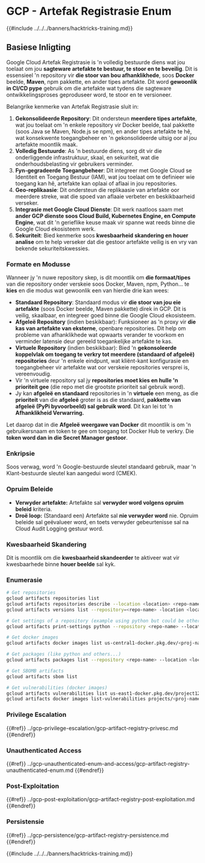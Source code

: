 # GCP - Artefak Registrasie Enum

{{#include ../../../banners/hacktricks-training.md}}

## Basiese Inligting

Google Cloud Artefak Registrasie is 'n volledig bestuurde diens wat jou toelaat om jou **sagteware artefakte te bestuur, te stoor en te beveilig**. Dit is essensieel 'n repository vir **die stoor van bou afhanklikhede**, soos **Docker** beelde, **Maven**, npm pakkette, en ander tipes artefakte. Dit word **gewoonlik in CI/CD pype** gebruik om die artefakte wat tydens die sagteware ontwikkelingsproses geproduseer word, te stoor en te versioneer.

Belangrike kenmerke van Artefak Registrasie sluit in:

1. **Gekonsolideerde Repository**: Dit ondersteun **meerdere tipes artefakte**, wat jou toelaat om 'n enkele repository vir Docker beelde, taal pakkette (soos Java se Maven, Node.js se npm), en ander tipes artefakte te hê, wat konsekwente toegangbeheer en 'n gekonsolideerde uitsig oor al jou artefakte moontlik maak.
2. **Volledig Bestuurde**: As 'n bestuurde diens, sorg dit vir die onderliggende infrastruktuur, skaal, en sekuriteit, wat die onderhoudsbelasting vir gebruikers verminder.
3. **Fyn-gegradeerde Toegangbeheer**: Dit integreer met Google Cloud se Identiteit en Toegang Bestuur (IAM), wat jou toelaat om te definieer wie toegang kan hê, artefakte kan oplaai of aflaai in jou repositories.
4. **Geo-replikaasie**: Dit ondersteun die replikaasie van artefakte oor meerdere streke, wat die spoed van aflaaie verbeter en beskikbaarheid verseker.
5. **Integrasie met Google Cloud Dienste**: Dit werk naatloos saam met **ander GCP dienste soos Cloud Build, Kubernetes Engine, en Compute Engine**, wat dit 'n gerieflike keuse maak vir spanne wat reeds binne die Google Cloud ekosisteem werk.
6. **Sekuriteit**: Bied kenmerke soos **kwesbaarheid skandering en houer analise** om te help verseker dat die gestoor artefakte veilig is en vry van bekende sekuriteitskwessies.

### Formate en Modusse

Wanneer jy 'n nuwe repository skep, is dit moontlik om **die formaat/tipes** van die repository onder verskeie soos Docker, Maven, npm, Python... te **kies** en die modus wat gewoonlik een van hierdie drie kan wees:

- **Standaard Repository**: Standaard modus vir **die stoor van jou eie artefakte** (soos Docker beelde, Maven pakkette) direk in GCP. Dit is veilig, skaalbaar, en integreer goed binne die Google Cloud ekosisteem.
- **Afgeleë Repository** (indien beskikbaar): Funksioneer as 'n proxy vir **die kas van artefakte van eksterne**, openbare repositories. Dit help om probleme van afhanklikhede wat opwaarts verander te voorkom en verminder latensie deur gereeld toegankelijke artefakte te kas.
- **Virtuele Repository** (indien beskikbaar): Bied 'n **gekonsoleerde koppelvlak om toegang te verkry tot meerdere (standaard of afgeleë) repositories** deur 'n enkele eindpunt, wat kliënt-kant konfigurasie en toegangbeheer vir artefakte wat oor verskeie repositories versprei is, vereenvoudig.
- Vir 'n virtuele repository sal jy **repositories moet kies en hulle 'n prioriteit gee** (die repo met die grootste prioriteit sal gebruik word).
- Jy kan **afgeleë en standaard** repositories in 'n **virtuele** een meng, as die **prioriteit** van die **afgeleë** groter is as die standaard, **pakkette van afgeleë (PyPi byvoorbeeld) sal gebruik word**. Dit kan lei tot 'n **Afhanklikheid Verwarring.**

Let daarop dat in die **Afgeleë weergawe van Docker** dit moontlik is om 'n gebruikersnaam en token te gee om toegang tot Docker Hub te verkry. Die **token word dan in die Secret Manager gestoor**.

### Enkripsie

Soos verwag, word 'n Google-bestuurde sleutel standaard gebruik, maar 'n Klant-bestuurde sleutel kan aangedui word (CMEK).

### Opruim Beleide

- **Verwyder artefakte:** Artefakte sal **verwyder word volgens opruim beleid** kriteria.
- **Droë loop:** (Standaard een) Artefakte sal **nie verwyder word** nie. Opruim beleide sal geëvalueer word, en toets verwyder gebeurtenisse sal na Cloud Audit Logging gestuur word.

### Kwesbaarheid Skandering

Dit is moontlik om die **kwesbaarheid skandeerder** te aktiveer wat vir kwesbaarhede binne **houer beelde** sal kyk.

### Enumerasie
```bash
# Get repositories
gcloud artifacts repositories list
gcloud artifacts repositories describe --location <location> <repo-name>
gcloud artifacts versions list --repository=<repo-name> -location <location> --package <package-name>

# Get settings of a repository (example using python but could be other)
gcloud artifacts print-settings python --repository <repo-name> --location <location>

# Get docker images
gcloud artifacts docker images list us-central1-docker.pkg.dev/<proj-name>/<repo-name>

# Get packages (like python and others...)
gcloud artifacts packages list --repository <repo-name> --location <location>

# Get SBOMB artifacts
gcloud artifacts sbom list

# Get vulnerabilities (docker images)
gcloud artifacts vulnerabilities list us-east1-docker.pkg.dev/project123/repository123/someimage@sha256:49765698074d6d7baa82f
gcloud artifacts docker images list-vulnerabilities projects/<proj-name>/locations/<location>/scans/<scan-uuid>
```
### Privilege Escalation

{{#ref}}
../gcp-privilege-escalation/gcp-artifact-registry-privesc.md
{{#endref}}

### Unauthenticated Access

{{#ref}}
../gcp-unauthenticated-enum-and-access/gcp-artifact-registry-unauthenticated-enum.md
{{#endref}}

### Post-Exploitation

{{#ref}}
../gcp-post-exploitation/gcp-artifact-registry-post-exploitation.md
{{#endref}}

### Persistensie

{{#ref}}
../gcp-persistence/gcp-artifact-registry-persistence.md
{{#endref}}

{{#include ../../../banners/hacktricks-training.md}}
